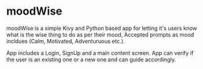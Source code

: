 # moodWise

moodWise is a simple Kivy and Python based app for letting it's users know what is the wise thing to do as per their mood, Accepted prompts as mood incldues (Calm, Motivated, Adventuruous etc.).

App includes a Login, SignUp and a main content screen. App can verify if the user is an existing one or a new one and can guide accordingly. 
